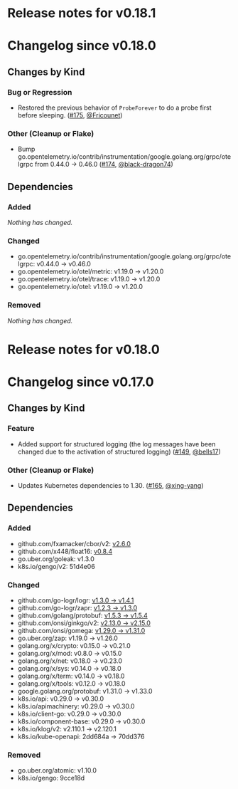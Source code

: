 # Release notes for v0.18.1

# Changelog since v0.18.0

## Changes by Kind

### Bug or Regression

- Restored the previous behavior of `ProbeForever` to do a probe first before sleeping. ([#175](https://github.com/kubernetes-csi/csi-lib-utils/pull/175), [@Fricounet](https://github.com/Fricounet))

### Other (Cleanup or Flake)

- Bump go.opentelemetry.io/contrib/instrumentation/google.golang.org/grpc/otelgrpc from 0.44.0 -> 0.46.0 ([#174](https://github.com/kubernetes-csi/csi-lib-utils/pull/174), [@black-dragon74](https://github.com/black-dragon74))

## Dependencies

### Added
_Nothing has changed._

### Changed
- go.opentelemetry.io/contrib/instrumentation/google.golang.org/grpc/otelgrpc: v0.44.0 → v0.46.0
- go.opentelemetry.io/otel/metric: v1.19.0 → v1.20.0
- go.opentelemetry.io/otel/trace: v1.19.0 → v1.20.0
- go.opentelemetry.io/otel: v1.19.0 → v1.20.0

### Removed
_Nothing has changed._

# Release notes for v0.18.0

# Changelog since v0.17.0

## Changes by Kind

### Feature

- Added support for structured logging (the log messages have been changed due to the activation of structured logging) ([#149](https://github.com/kubernetes-csi/csi-lib-utils/pull/149), [@bells17](https://github.com/bells17))

### Other (Cleanup or Flake)

- Updates Kubernetes dependencies to 1.30. ([#165](https://github.com/kubernetes-csi/csi-lib-utils/pull/165), [@xing-yang](https://github.com/xing-yang))

## Dependencies

### Added
- github.com/fxamacker/cbor/v2: [v2.6.0](https://github.com/fxamacker/cbor/v2/tree/v2.6.0)
- github.com/x448/float16: [v0.8.4](https://github.com/x448/float16/tree/v0.8.4)
- go.uber.org/goleak: v1.3.0
- k8s.io/gengo/v2: 51d4e06

### Changed
- github.com/go-logr/logr: [v1.3.0 → v1.4.1](https://github.com/go-logr/logr/compare/v1.3.0...v1.4.1)
- github.com/go-logr/zapr: [v1.2.3 → v1.3.0](https://github.com/go-logr/zapr/compare/v1.2.3...v1.3.0)
- github.com/golang/protobuf: [v1.5.3 → v1.5.4](https://github.com/golang/protobuf/compare/v1.5.3...v1.5.4)
- github.com/onsi/ginkgo/v2: [v2.13.0 → v2.15.0](https://github.com/onsi/ginkgo/v2/compare/v2.13.0...v2.15.0)
- github.com/onsi/gomega: [v1.29.0 → v1.31.0](https://github.com/onsi/gomega/compare/v1.29.0...v1.31.0)
- go.uber.org/zap: v1.19.0 → v1.26.0
- golang.org/x/crypto: v0.15.0 → v0.21.0
- golang.org/x/mod: v0.8.0 → v0.15.0
- golang.org/x/net: v0.18.0 → v0.23.0
- golang.org/x/sys: v0.14.0 → v0.18.0
- golang.org/x/term: v0.14.0 → v0.18.0
- golang.org/x/tools: v0.12.0 → v0.18.0
- google.golang.org/protobuf: v1.31.0 → v1.33.0
- k8s.io/api: v0.29.0 → v0.30.0
- k8s.io/apimachinery: v0.29.0 → v0.30.0
- k8s.io/client-go: v0.29.0 → v0.30.0
- k8s.io/component-base: v0.29.0 → v0.30.0
- k8s.io/klog/v2: v2.110.1 → v2.120.1
- k8s.io/kube-openapi: 2dd684a → 70dd376

### Removed
- go.uber.org/atomic: v1.10.0
- k8s.io/gengo: 9cce18d
